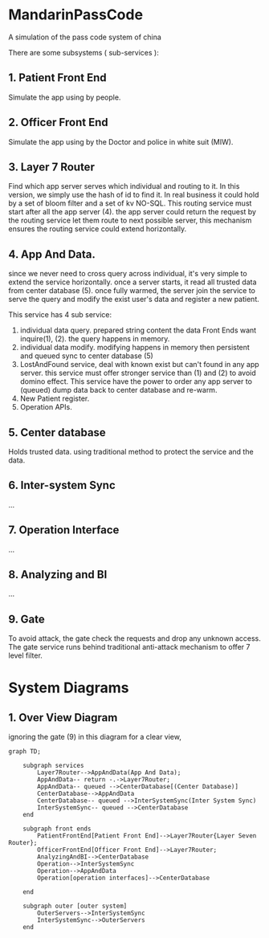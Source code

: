 # MandarinPassCode
A simulation of the pass code system of china

There are some subsystems ( sub-services ):

## 1. Patient Front End
Simulate the app using by people.
## 2. Officer Front End 
Simulate the app using by the Doctor and police in white suit (MIW).
## 3. Layer 7 Router
Find which app server serves which individual and routing to it. In this version, we simply use the hash of id to find it. In real business it could hold by a set of bloom filter and a set of kv NO-SQL. This routing service must start after all the app server (4). the app server could return the request by the routing service let them route to next possible server, this mechanism ensures the routing service could extend horizontally.
## 4. App And Data. 
since we never need to cross query across individual, it's very simple to extend the service horizontally. once a server starts, it read all trusted data from center database (5). once fully warmed, the server join the service to serve the query and modify the exist user's data and register a new patient. 

This service has 4 sub service:
1. individual data query. prepared string content the data Front Ends want inquire(1), (2). the query happens in memory.
2. individual data modify. modifying happens in memory then persistent and queued sync to center database (5)  
3. LostAndFound service, deal with known exist but can't found in any app server. this service must offer stronger service than (1) and (2) to avoid domino effect. This service have the power to order any app server to (queued) dump data back to center database and re-warm.
4. New Patient register.
5. Operation APIs. 
        
## 5. Center database
Holds trusted data. using traditional method to protect the service and the data.
## 6. Inter-system Sync 
...
## 7. Operation Interface
...
## 8. Analyzing and BI
... 
## 9. Gate
   To avoid attack, the gate check the requests and drop any unknown access. The gate service runs behind traditional anti-attack mechanism to offer 7 level filter.

# System Diagrams
## 1. Over View Diagram
ignoring the gate (9) in this diagram for a clear view, 
```mermaid
graph TD;

    subgraph services 
        Layer7Router-->AppAndData(App And Data);
        AppAndData-- return -.->Layer7Router;
        AppAndData-- queued -->CenterDatabase[(Center Database)]
        CenterDatabase-->AppAndData
        CenterDatabase-- queued -->InterSystemSync(Inter System Sync)
        InterSystemSync-- queued -->CenterDatabase
    end

    subgraph front ends
        PatientFrontEnd[Patient Front End]-->Layer7Router{Layer Seven Router};
        OfficerFrontEnd[Officer Front End]-->Layer7Router;
        AnalyzingAndBI-->CenterDatabase
        Operation-->InterSystemSync
        Operation-->AppAndData
        Operation[operation interfaces]-->CenterDatabase
        
    end 

    subgraph outer [outer system]
        OuterServers-->InterSystemSync
        InterSystemSync-->OuterServers 
    end 
```